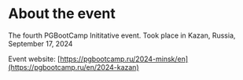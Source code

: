 # About the event
The fourth PGBootCamp Inititative event.
Took place in Kazan, Russia, September 17, 2024

Event website: [https://pgbootcamp.ru/2024-minsk/en](https://pgbootcamp.ru/en/2024-kazan)
